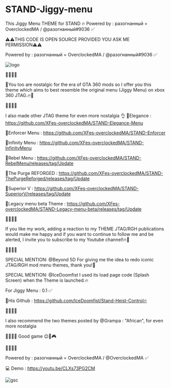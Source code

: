 # STAND-Jiggy-menu
This Jiggy Menu THEME for STAND 🔥 Powered by : разогнанный = OverclockedMA / @разогнанный#9036 ✅

⚠️⚠️THIS CODE IS OPEN SOURCE PROVIDED YOU ASK ME PERMISSION⚠️⚠️

Powered by : разогнанный = OverclockedMA / @разогнанный#9036 ✅

![logo](https://user-images.githubusercontent.com/130534944/236645731-7417db41-83b9-4c56-b673-f433887efe5e.png)

🚧🚧🚧🚧

💎You too are nostalgic for the era of GTA 360 mods so I offer you this theme which aims to best resemble the original menu 
(Jiggy Menu) on xbox 360 JTAG.🔥🧨

🚧🚧🚧🚧

I also made other JTAG theme for even more nostalgia 👌
💎Elegance : https://github.com/XFes-overclockedMA/STAND-Elegance-Menu

💎Enforcer Menu : https://github.com/XFes-overclockedMA/STAND-Enforcer

💎Infinity Menu : https://github.com/XFes-overclockedMA/STAND-InfinityMenu

💎Rebel Menu : https://github.com/XFes-overclockedMA/STAND-RebelMenu/releases/tag/Update

💎The Purge REFORGED : https://github.com/XFes-overclockedMA/STAND-ThePurgeReforged/releases/tag/Update

💎Superior V : https://github.com/XFes-overclockedMA/STAND-SuperiorV/releases/tag/Update

💎Legacy menu beta Theme : https://github.com/XFes-overclockedMA/STAND-Legacy-menu-beta/releases/tag/Update

🚧🚧🚧🚧

If you like my work, adding a reaction to my THEME JTAG/RGH publications would make me happy 
and if you want to continue to follow me and be alerted, I invite you to subscribe to my Youtube channel!🔥🧨

🚧🚧🚧🚧

SPECIAL MENTION: @Beyond 5D For giving me the idea to redo iconic JTAG/RGH mod menu themes, thank you!💪

SPECIAL MENTION: @IceDoomfist  I used its load page code (Splash Screen) when the Theme is launched.🔥

For Jiggy Menu : 0.1 ✅

🌴His Github : https://github.com/IceDoomfist/Stand-Heist-Control🔥

🚧🚧🚧🚧

I also recommend the two themes posted by @Grampa  : "African", for even more nostalgia

🚧🚧🚧🚧
Good game 😉🚀🎮

🚧🚧🚧🚧

Powered by : разогнанный = OverclockedMA / @OverclockedMA ✅ 

💻 Demo : https://youtu.be/CLXs73PG2CM 

![gsc](https://user-images.githubusercontent.com/130534944/236645736-c5dbbb4a-da4d-489c-8d87-97e7d62cfbd5.png)


